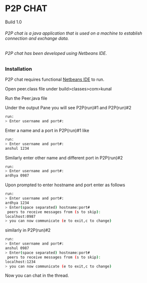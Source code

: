 # P2P CHAT

Build 1.0

###### P2P chat is a java application that is used on a machine to establish connection and exchange data.
###### P2P chat has been developed using Netbeans IDE.
    

### Installation

P2P chat requires functional [Netbeans IDE](https://netbeans.org/)  to run.

Open peer.class file under build>classes>com>kunal 

Run the Peer.java file 

Under the output Pane you will see P2P(run)#1 and P2P(run)#2 

```sh
run:
> Enter username and port#: 
```

Enter a name and a port in P2P(run)#1 like
```sh
run:
> Enter username and port#:
anshul 1234
```
Similarly enter other name and different port in P2P(run)#2
```sh
run:
> Enter username and port#: 
ardhya 0987
```
Upon prompted to enter hostname and port enter as follows
```sh
run:
> Enter username and port#: 
ardhya 1234
> Enter(space separated) hostname:port#
 peers to receive messages from (s to skip):
localhost:0987
> you can now communicate (e to exit,c to change)
```
similarly in P2P(run)#2
```sh
run:
> Enter username and port#: 
anshul 0987
> Enter(space separated) hostname:port#
 peers to receive messages from (s to skip):
localhost:1234
> you can now communicate (e to exit,c to change)
```
Now you can chat in the thread.

